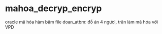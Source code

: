 # mahoa_decryp_encryp
oracle mã hóa hàm băm
file doan_atbm: đồ án 4 người, trân làm mã hóa với VPD 
